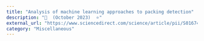 ```yaml
---
title: "Analysis of machine learning approaches to packing detection"
description: "📰  (October 2023)  ⭐"
external_url: "https://www.sciencedirect.com/science/article/pii/S0167404823004467"
category: "Miscellaneous"
---
```

